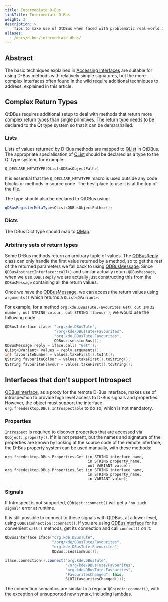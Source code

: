 ```yaml
---
title: Intermediate D-Bus
linkTitle: Intermediate D-Bus
weight: 3
description: >
    Tips to make use of QtDBus when faced with problematic real-world interfaces.
aliases:
  - /docs/d-bus/intermediate_dbus/
---
```


## Abstract

The basic techniques explained in [Accessing Interfaces](/docs/d-bus/accessing_dbus_interfaces) are suitable for using D-Bus methods with relatively simple signatures, but the more complex interfaces often found in the wild require additional techniques to address, explained in this article.

## Complex Return Types

QtDBus requires additional setup to deal with methods that return more complex return types than single primitives. The return type needs to be declared to the Qt type system so that it can be demarshalled.

### Lists

Lists of values returned by D-Bus methods are mapped to [QList](https://doc.qt.io/qt-5/qlist.html) in QtDBus. The appropriate specialisation of [QList](https://doc.qt.io/qt-5/qlist.html) should be declared as a type to the Qt type system, for example:

```cpp
Q_DECLARE_METATYPE(QList<QDBusObjectPath>)
```

It is essential that the `Q_DECLARE_METATYPE` macro is used outside any code blocks or methods in source code. The best place to use it is at the top of the file.

The type should also be declared to QtDBus using:

```cpp
qDBusRegisterMetaType<QList<QDBusObjectPath>>();
```

### Dicts

The DBus Dict type should map to [QMap](https://doc.qt.io/qt-5/qmap.html).

### Arbitrary sets of return types

Some D-Bus methods return an arbitrary tuple of values. The [QDBusReply](https://doc.qt.io/qt-5/qdbusreply.html) class can only handle the first value returned by a method, so to get the rest of the returned parameters we fall back to using [QDBusMessage](https://doc.qt.io/qt-5/qdbusmessage.html). Since `QDBusAbstractInterface::call()` and similar actually return `QDBusMessage`, when we use `QDBusReply` we are actually just constructing this from the `QDBusMessage` containing all the return values.

Once we have the [QDBusMessage](https://doc.qt.io/qt-5/qdbusmessage.html), we can access the return values using `arguments()` which returns a `QList<QVariant>`.

For example, for a method `org.kde.DBusTute.Favourites.Get( out INT32 number, out STRING colour, out STRING flavour )`, we would use the following code:

```cpp
QDBusInterface iface( "org.kde.DBusTute",
                      "/org/kde/DBusTute/Favourites",
                      "org.kde.DBusTute.Favourites",
                      QDBus::sessionBus());
QDBusMessage reply = iface.call( "Get" );
QList<QVariant> values = reply.arguments();
int favouriteNumber = values.takeFirst().toInt();
QString favouriteColour = values.takeFirst().toString();
QString favouriteFlavour = values.takeFirst().toString();
```

## Interfaces that don't support Introspect

[QDBusInterface](https://doc.qt.io/qt-5/qdbusinterface.html), as a proxy for the remote D-Bus interface, makes use of introspection to provide high level access to D-Bus signals and properties. However, the object must support the interface `org.freedesktop.DBus.Introspectable` to do so, which is not mandatory.

### Properties

`Introspect` is required to discover properties that are accessed via `QObject::property()`. If it is not present, but the names and signature of the properties are known by looking at the source code of the remote interface, the D-Bus property system can be used manually, with these methods:

```
org.freedesktop.DBus.Properties.Get (in STRING interface_name,
                                     in STRING property_name,
                                     out VARIANT value);
org.freedesktop.DBus.Properties.Set (in STRING interface_name,
                                     in STRING property_name,
                                     in VARIANT value);
```
                                     
### Signals

If Introspect is not supported, `QObject::connect()` will get a `'no such signal'` error at runtime.

It is still possible to connect to these signals with QtDBus, at a lower level, using `QDBusConnection::connect()`. If you are using [QDBusInterface](https://doc.qt.io/qt-5/qdbusinterface.html) for its convenient `call()` methods, get its connection and call `connect()` on it:

```cpp
QDBusInterface iface("org.kde.DBusTute",
                     "/org/kde/DBusTute/Favourites",
                     "org.kde.DBusTute.Favourites",
                     QDBus::sessionBus());

iface.connection().connect("org.kde.DBusTute",
                           "/org/kde/DBusTute/Favourites",
                           "org.kde.DBusTute.Favourites",
                           "FavouritesChanged", this,
                           SLOT(favouritesChanged()));
```

The connection semantics are similar to a regular `QObject::connect()`, with the exception of unsupported new syntax, including lambdas.
